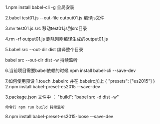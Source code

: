
1.npm install babel-cli -g 全局安装

2.babel test01.js --out-file output01.js  编译js文件

3.mv test01.js src  移动test01.js到src目录

4.rm -rf output01.js  删除刚刚编译生成的output01.js

5.babel src --out-dir dist   编译整个目录

  babel src --out-dir dist -w  持续监听

6.当前项目需要babel依赖的时候 npm install babel-cli --save-dev

7.如何使用预设
  1.touch .babelrc  并在.babelrc加上
  {
    "presets": ["es2015"]
  }
  2.npm install babel-preset-es2015 --save-dev

  3.package.json 文件中 ：
    "build": "babel src -d dist -w"

    命令行 npm run build 持续监听
8.npm install babel-preset-es2015-loose --save-dev
